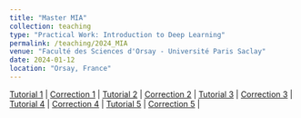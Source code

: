 ```yaml
---
title: "Master MIA"
collection: teaching
type: "Practical Work: Introduction to Deep Learning"
permalink: /teaching/2024_MIA
venue: "Faculté des Sciences d'Orsay - Université Paris Saclay"
date: 2024-01-12
location: "Orsay, France"
---
```

[Tutorial 1](https://drive.google.com/file/d/1hubNuXLl2unGlXLEd-89jY2ZQWUa-VLS/view?usp=sharing) | [Correction 1](https://drive.google.com/file/d/1Cb4eRZ2R6jd73tjsFE56a9GdqnvulG6G/view?usp=sharing) |
[Tutorial 2](https://drive.google.com/file/d/1o58U--pdyPjYGvOQgiLvEVkfn2DJrFwt/view?usp=sharing) | [Correction 2](https://drive.google.com/file/d/18w9Z21gaOe0-ndrFsQQL-lLuLDuWDVyn/view?usp=sharing) |
[Tutorial 3](https://drive.google.com/file/d/1Bx4ah62M7i2fld-R6FlkYWFRERBcnuaU/view?usp=sharing) | [Correction 3](https://drive.google.com/file/d/1y5b-aSvOIifbRVrXsWE47gwAXwlfd0c_/view?usp=sharing) |
[Tutorial 4](https://colab.research.google.com/drive/1gcCotVkyTJ7VHNPcAvCwD8Vpc0y0BRiX?usp=sharing) | [Correction 4](https://colab.research.google.com/drive/1In2rafrFMI_N5cyfDsPxy4YVDjUtfl0d?usp=sharing) |
[Tutorial 5](https://drive.google.com/file/d/1CcwwHfaK3bRrd-ipsNqnbeMkVJuDiVO3/view?usp=sharing) | [Correction 5](https://drive.google.com/file/d/1iBfPSebvNJ8w9kHGAtING40Jt1aeavQW/view?usp=sharing) |
